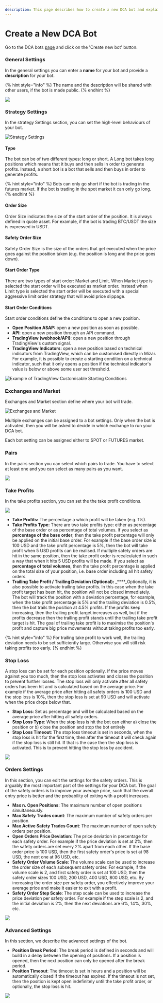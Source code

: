 ```yaml
---
description: This page describes how to create a new DCA bot and explains all the settings.
---
```


# Create a New DCA Bot

Go to the DCA bots [page](https://mizar.ai/dashboard/trading/dca-bot) and click on the 'Create new bot' button.

### General Settings

In the general settings you can enter a **name** for your bot and provide a **description** for your bot.

{% hint style="info" %}
The name and the description will be shared with other users, if the bot is made public.
{% endhint %}

![](../.gitbook/assets/screenshot-2021-09-15-at-13.18.08.png)

### Strategy Settings

In the strategy Settings section, you can set the high-level behaviours of your bot.

![Strategy Settings](../.gitbook/assets/screen-shot-2021-09-15-at-11.04.56-am.png)

#### Type

The bot can be of two different types: long or short. A Long bot takes long positions which means that it buys and then sells in order to generate profits. Instead, a short bot is a bot that sells and then buys in order to generate profits.

{% hint style="info" %}
Bots can only go short if the bot is trading in the futures market. If the bot is trading in the spot market it can only go long.
{% endhint %}

#### Order Size

Order Size indicates the size of the start order of the position. It is always defined in quote asset. For example, if the bot is trading BTC/USDT the size is expressed in USDT.

#### Safety Order Size

Safety Order Size is the size of the orders that get executed when the price goes against the position taken \(e.g. the position is long and the price goes down\).

#### Start Order Type

There are two types of start order: Market and Limit. When Market type is selected the start order will be executed as market order. Instead when Limit type is selected the start order will be executed with a special aggressive limit order strategy that will avoid price slippage.

#### Start Order Conditions

Start order conditions define the conditions to open a new position.

* **Open Position ASAP:** open a new position as soon as possible.
* **API**: open a new position through an API command.
* **TradingView \(webhook/API\)**: open a new position through TradingView's custom signal.
* **TradingView Indicators**: open a new position based on technical indicators from TradingView, which can be customised directly in Mizar. For example, it is possible to create a starting condition on a technical indicator, such that it only opens a position if the technical indicator's value is below or above some user set threshold. 

![Example of TradingView Customisable Starting Conditions](../.gitbook/assets/screenshot-2021-09-15-at-15.05.59.png)

### Exchanges and Market

Exchanges and Market section define where your bot will trade.

![Exchanges and Market](../.gitbook/assets/screen-shot-2021-09-15-at-11.46.08-am.png)

Multiple exchanges can be assigned to a bot settings. Only when the bot is activated, then you will be asked to decide in which exchange to run your DCA bot.

Each bot setting can be assigned either to SPOT or FUTURES market.

### Pairs

In the pairs section you can select which pairs to trade. You have to select at least one and you can select as many pairs as you want.

![](../.gitbook/assets/screenshot-2021-09-15-at-13.19.00.png)

### Take Profits

In the take profits section, you can set the the take profit conditions.

![](../.gitbook/assets/screenshot-2021-09-15-at-13.19.18.png)

* **Take Profits:** The percentage a which profit will be taken \(e.g. 1%\).
* **Take Profits Type:** There are two take profits type: either as percentage of the base order or as percentage of total volumes. If you select as **percentage of the base order**, then the take profit percentage will only be applied on the initial base order. For example if the base order size is 100 USD and the take profit percentage is 5%, then the bot will take profit when 5 USD profits can be realised. If multiple safety orders are hit in the same position, then the take profit order is recalculated in such a way that when it hits 5 USD profits will be made. If you select as **percentage of total volumes**, then the take profit percentage is applied on the total size of your position, i.e. base order including all hit safety orders.
* **Trailing Take Profit / Trailing Deviation \(Optional\):** _****_Optionally, it is also possible to activate trailing take profits. In this case when the take profit target has been hit, the position will not be closed immediately. The bot will track the position with a deviation percentage, for example, when the take profit percentage is 5% and the trailing deviation is 0.5%, then the bot trails the position at 4.5% profits. If the profits keep increasing, then the trailing profit target increases as well, but if the profits decrease then the trailing profit stands until the trailing take profit target is hit. The goal of trailing take profit is to maximise the position's profit and capture big price movements without taking profits too early.

{% hint style="info" %}
For trailing take profit to work well, the trailing deviation needs to be set sufficiently large. Otherwise you will still risk taking profits too early.
{% endhint %}

### Stop Loss

A stop loss can be set for each position optionally. If the price moves against you too much, then the stop loss activates and closes the position to prevent further losses. The stop loss will only activate after all safety orders has been hit and is calculated based on the average price. For example if the average price after hitting all safety orders is 100 USD and the stop loss is 10%, then the stop loss is set at 90 USD and will activate when the price drops below that.

* **Stop Loss**: Set as percentage and will be calculated based on the average price after hitting all safety orders.
* **Stop Loss Type**: When the stop loss is hit the bot can either a\) close the position or b\) close the position and stop the bot entirely
* **Stop Loss Timeout**: The stop loss timeout is set in seconds, when the stop loss is hit for the first time, then after the timeout it will check again if the stop loss is still hit. If that is the case then the stop loss is activated. This is to prevent hitting the stop loss by accident.

![](../.gitbook/assets/screenshot-2021-09-15-at-13.39.25.png)

### Orders Settings

In this section, you can edit the settings for the safety orders. This is arguably the most important part of the settings for your DCA bot. The goal of the safety orders is to improve your average price, such that the overall entry price is better and the probability of exiting with a profit increases.

* **Max n. Open Positions**: The maximum number of open positions simultaneously. 
* **Max Safety Trades count**: The maximum number of safety orders per position.
* **Max Active Safety Trades Count**: The maximum number of open safety orders per position.
* **Open Orders Price Deviation**: The price deviation in percentage for each safety order. For example if the price deviation is set at 2%, then the safety orders are set every 2% apart from each other. If the base order price is 100 USD, then the first safety order's price is set at 98 USD, the next one at 96 USD, etc.
* **Safety Order Volume Scale**: The volume scale can be used to increase the order size of each subsequent safety order. For example, if the volume scale is 2, and first safety order is set at 100 USD, then the safety order sizes 100 USD, 200 USD, 400 USD, 800 USD, etc. By increasing the order size per safety order, you effectively improve your average price and make it easier to exit with a profit.
* **Safety Order Step Scale**: The step scale can be used to increase the price deviation per safety order. For example if the step scale is 2, and the initial deviation is 2%, then the next  deviations are 6%, 14%, 30%, etc.

![](../.gitbook/assets/screenshot-2021-09-15-at-13.20.18.png)

### Advanced Settings

In this section, we describe the advanced settings of the bot.

* **Position Break Period**: The break period is defined in seconds and will build in a delay between the opening of positions. If a position is opened, then the next position can only be opened after the break period.
* **Position Timeout**: The timeout is set in hours and a position will be automatically closed if the timeout has expired. If the timeout is not set, then the position is kept open indefinitely until the take profit order, or optionally, the stop loss is hit.

![](../.gitbook/assets/screenshot-2021-09-15-at-13.20.37.png)

